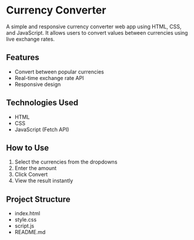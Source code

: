 # Currency Converter

A simple and responsive currency converter web app using HTML, CSS, and JavaScript. It allows users to convert values between currencies using live exchange rates.

## Features
- Convert between popular currencies
- Real-time exchange rate API
- Responsive design

## Technologies Used
- HTML
- CSS
- JavaScript (Fetch API)

## How to Use
1. Select the currencies from the dropdowns
2. Enter the amount
3. Click Convert
4. View the result instantly

## Project Structure
- index.html
- style.css
- script.js
- README.md